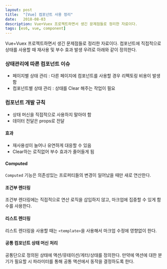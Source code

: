 ```yaml
---
layout: post
title:  "[Vue] 컴포넌트 사용 정리"
date:   2018-08-03
description: Vue+Vuex 프로젝트하면서 생긴 문제점들로 정리한 자료이다. 
tags: [es6, vue, component]
---
```

Vue+Vuex 프로젝트하면서 생긴 문제점들로 정리한 자료이다. 컴포넌트에 직접적으로 상태를 사용할 때 재사용 및 부수 효과 발생 우려로 아래와 같이 정의한다.

### 상태관리에 따른 컴포넌트 이슈
- 페이지별 상태 관리 : 다른 페이지에 컴포넌트를 사용할 경우 리펙토링 비용이 발생함
- 컴포넌트별 상태 관리 : 상태를 Clear 해주는 작업이 필요

### 컴포넌트 개발 규칙
- 상태 머신을 직접적으로 사용하지 말아야 함
- 데이터 전달은 props로 전달

#### 효과
- 재사용성이 늘어나 유연하게 대응할 수 있음
- Clear하는 로직없어 부수 효과가 줄어들게 됨

#### Computed
`Computed` 기능은 의존성있는 프로퍼티들의 변경이 일어났을 때만 새로 연산한다.

#### 조건부 렌더링
조건부 렌더링에는 직접적으로 연산 로직을 삽입하지 않고, 마크업에 집중할 수 있게 함수를 사용한다.

#### 리스트 렌더링
리스트 렌더링을 사용할 때는 `<template>`을 사용해서 마크업 수정에 영향없이 한다.

#### 공통 컴포넌트 상태 머신 처리
공통단으로 정의된 상태에 액션/뮤테이션/게터/상태를 정의한다. 만약에 액션에 대한 분기가 필요할 시 파라미터를 통해 공통 액션에서 동작을 결정하도록 한다.